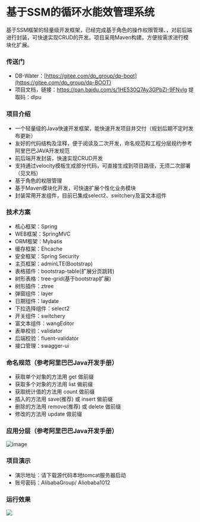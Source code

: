 # 基于SSM的循环水能效管理系统
基于SSM框架的轻量级开发框架，已经完成基于角色的操作权限管理、，对前后端进行封装，可快速实现CRUD的开发。项目采用Maven构建，方便按需求进行模块化扩展。
### 传送门
- DB-Water：[https://gitee.com/dp_group/dp-boot](https://gitee.com/dp_group/dp-BOOT)
- 项目文档，链接：https://pan.baidu.com/s/1HE530Q7Ay3GPbZl-9FNvlg 
提取码：dlpu
### 项目介绍
- 一个轻量级的Java快速开发框架，能快速开发项目并交付（规划后期不定时发布更新）
- 友好的代码结构及注释，便于阅读及二次开发，命名规范和工程分层规约参考阿里巴巴JAVA开发规范
- 前后端开发封装，快速实现CRUD开发
- 支持通过velocity模板生成部分代码，可直接生成到项目路径，无须二次部署（见文档）
- 基于角色的权限管理
- 基于Maven模块化开发，可快速扩展个性化业务模块
- 封装常用开发组件，目前已集成select2、switchery及富文本组件
### 技术方案
- 核心框架：Spring
- WEB框架：SpringMVC
- ORM框架：Mybatis
- 缓存框架：Ehcache
- 安全框架：Spring Security
- 主页框架：adminLTE(Bootstrap)
- 表格插件：bootstrap-table(扩展分页跳转)
- 树形表格：tree-grid(基于bootstrap扩展)
- 树形插件：ztree
- 弹窗组件：layer
- 日期组件：laydate
- 下拉选择组件：select2
- 开关组件：switchery
- 富文本组件：wangEditor
- 表单校验：validator
- 后端校验：fluent-validator
- 接口管理：swagger-ui
### 命名规范（参考阿里巴巴Java开发手册）
-  获取单个对象的方法用 get 做前缀
-  获取多个对象的方法用 list 做前缀
-  获取统计值的方法用 count 做前缀
-  插入的方法用 save(推荐) 或 insert 做前缀
-  删除的方法用 remove(推荐) 或 delete 做前缀
-  修改的方法用 update 做前缀
### 应用分层（参考阿里巴巴Java开发手册）
![image](https://images.gitee.com/uploads/images/2020/0104/001749_7396140d_562480.png)
### 项目演示
- 演示地址：请下载源代码本地tomcat服务器启动
- 账号密码：AlibabaGroup/ Aliobaba1012
### 运行效果
![](https://github.com/cesareborgin/grape_water/blob/master/Images/360%E6%88%AA%E5%9B%BE16251116224058.png)

